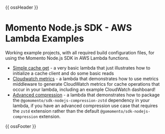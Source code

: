 {{ ossHeader }}

# Momento Node.js SDK - AWS Lambda Examples

Working example projects, with all required build configuration files, for using the Momento Node.js SDK in AWS Lambda functions.

* [Simple cache get](./simple-get) - a very basic lambda that just illustrates how to initialize a cache client and do some basic reads
* [Cloudwatch metrics](./cloudwatch-metrics) - a lambda that demonstrates how to use metrics middleware to generate CloudWatch metrics for cache operations that occur in your lambda, including an example CloudWatch dashboard!
* [Advanced compression](./advanced-compression) - a lambda that demonstrates how to package the `@gomomento/sdk-nodejs-compression-zstd` dependency in your lambda, if you have an advanced compression use case that requires the `zstd` extension rather than the default `@gomomento/sdk-nodejs-compression` extension.

{{ ossFooter }}

